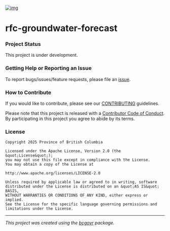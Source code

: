[![img](https://img.shields.io/badge/Lifecycle-Experimental-339999)](https://github.com/bcgov/repomountie/blob/master/doc/lifecycle-badges.md)


rfc-groundwater-forecast
============================

### Project Status

This project is under development.

### Getting Help or Reporting an Issue

To report bugs/issues/feature requests, please file an [issue](https://github.com/bcgov/rfc-groundwater-forecast/issues/).

### How to Contribute

If you would like to contribute, please see our [CONTRIBUTING](CONTRIBUTING.md) guidelines.

Please note that this project is released with a [Contributor Code of Conduct](CODE_OF_CONDUCT.md). By participating in this project you agree to abide by its terms.

### License

```
Copyright 2025 Province of British Columbia

Licensed under the Apache License, Version 2.0 (the &quot;License&quot;);
you may not use this file except in compliance with the License.
You may obtain a copy of the License at

http://www.apache.org/licenses/LICENSE-2.0

Unless required by applicable law or agreed to in writing, software distributed under the License is distributed on an &quot;AS IS&quot; BASIS,
WITHOUT WARRANTIES OR CONDITIONS OF ANY KIND, either express or implied.
See the License for the specific language governing permissions and limitations under the License.
```
---
*This project was created using the [bcgovr](https://github.com/bcgov/bcgovr) package.* 
